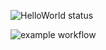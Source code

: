 ![HelloWorld status](https://8751-2405-201-800c-192-bce4-acda-d28f-803f.in.ngrok.io/pipelines/api/v1/badges/project/default_source_id/pipelines/intro_hello_world)

![example workflow](https://github.com/github/docs/actions/workflows/main.yml/badge.svg)
